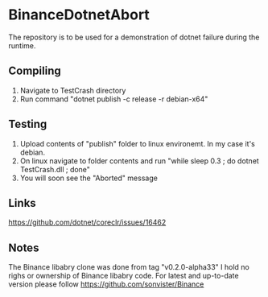 # BinanceDotnetAbort
The repository is to be used for a demonstration of dotnet failure during the runtime.

## Compiling
1. Navigate to TestCrash directory
2. Run command "dotnet publish -c release -r debian-x64"

## Testing
1. Upload contents of "publish" folder to linux environemt. In my case it's debian.
2. On linux navigate to folder contents and run "while sleep 0.3 ; do dotnet TestCrash.dll ; done"
3. You will soon see the "Aborted" message

## Links
https://github.com/dotnet/coreclr/issues/16462

## Notes
The Binance libabry clone was done from tag "v0.2.0-alpha33"
I hold no righs or ownership of Binance libabry code. For latest and up-to-date version please follow  https://github.com/sonvister/Binance



